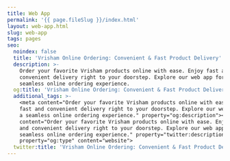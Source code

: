 ```yaml
---
title: Web App
permalink: '{{ page.fileSlug }}/index.html'
layout: web-app.html
slug: web-app
tags: pages
seo:
  noindex: false
  title: 'Vrisham Online Ordering: Convenient & Fast Product Delivery'
  description: >-
    Order your favorite Vrisham products online with ease. Enjoy fast and
    convenient delivery right to your doorstep. Explore our web app for a
    seamless online ordering experience.
  og:title: 'Vrisham Online Ordering: Convenient & Fast Product Delivery'
  additional_tags: >-
    <meta content="Order your favorite Vrisham products online with ease. Enjoy
    fast and convenient delivery right to your doorstep. Explore our web app for
    a seamless online ordering experience." property="og:description"><meta
    content="Order your favorite Vrisham products online with ease. Enjoy fast
    and convenient delivery right to your doorstep. Explore our web app for a
    seamless online ordering experience." property="twitter:description"><meta
    property="og:type" content="website">
  twitter:title: 'Vrisham Online Ordering: Convenient & Fast Product Delivery'
---
```



